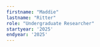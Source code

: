 ```yaml
---
firstname: "Maddie"
lastname: "Ritter"
role: "Undergraduate Researcher"
startyear: '2025'
endyear: '2025'
---
```


